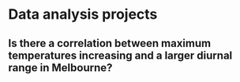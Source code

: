 # Data analysis projects

## Is there a correlation between maximum temperatures increasing and a larger diurnal range in Melbourne?
